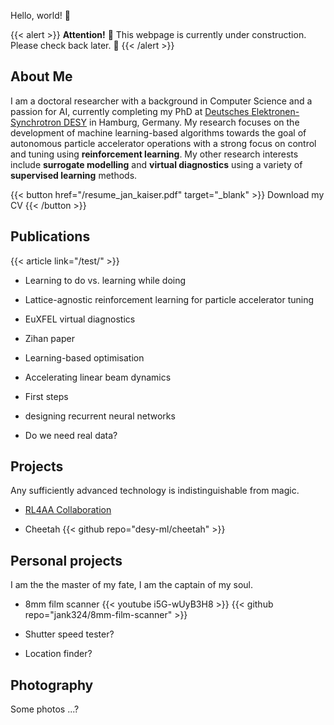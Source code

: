Hello, world! 🦦

{{< alert >}}
**Attention!** 🚧 This webpage is currently under construction. Please check back later. 🚧
{{< /alert >}}

## About Me

I am a doctoral researcher with a background in Computer Science and a passion for AI, currently completing my PhD at [Deutsches Elektronen-Synchrotron DESY](https://www.desy.de/) in Hamburg, Germany. My research focuses on the development of machine learning-based algorithms towards the goal of autonomous particle accelerator operations with a strong focus on control and tuning using **reinforcement learning**. My other research interests include **surrogate modelling** and **virtual diagnostics** using a variety of **supervised learning** methods.

{{< button href="/resume_jan_kaiser.pdf" target="_blank" >}}
Download my CV
{{< /button >}}

## Publications

{{< article link="/test/" >}}

- Learning to do vs. learning while doing

- Lattice-agnostic reinforcement learning for particle accelerator tuning

- EuXFEL virtual diagnostics

- Zihan paper

- Learning-based optimisation

- Accelerating linear beam dynamics

- First steps

- designing recurrent neural networks

- Do we need real data?

## Projects

Any sufficiently advanced technology is indistinguishable from magic.

- [RL4AA Collaboration](https://rl4aa.github.io)

- Cheetah
  {{< github repo="desy-ml/cheetah" >}}

## Personal projects

I am the the master of my fate, I am the captain of my soul.

- 8mm film scanner
  {{< youtube i5G-wUyB3H8 >}}
  {{< github repo="jank324/8mm-film-scanner" >}}

- Shutter speed tester?

- Location finder?

## Photography

Some photos ...?
